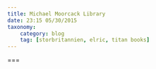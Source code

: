 ```yaml
---
title: Michael Moorcack Library
date: 23:15 05/30/2015
taxonomy:
    category: blog
    tag: [storbritannien, elric, titan books]
---
```



===
